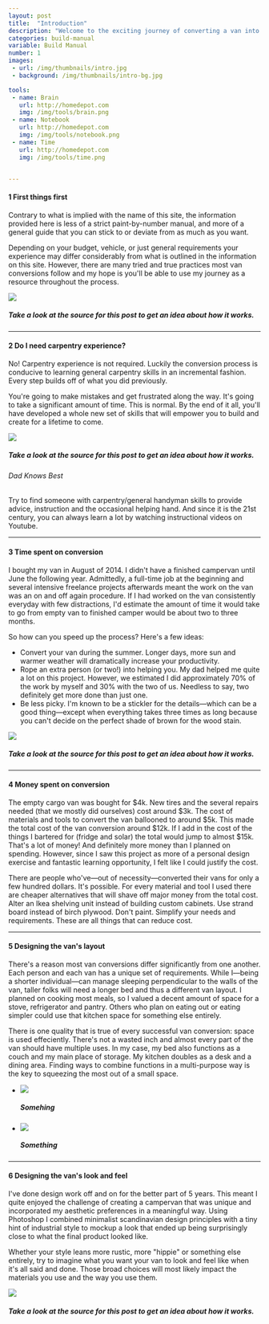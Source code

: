 ```yaml
---
layout: post
title:  "Introduction"
description: "Welcome to the exciting journey of converting a van into a beautiful and functional camper. I'll be your tour guide today. Please remember to keep your hands, feet and power tools inside the van at all times."
categories: build-manual
variable: Build Manual
number: 1
images:
 - url: /img/thumbnails/intro.jpg
 - background: /img/thumbnails/intro-bg.jpg

tools:
 - name: Brain
   url: http://homedepot.com
   img: /img/tools/brain.png
 - name: Notebook
   url: http://homedepot.com
   img: /img/tools/notebook.png
 - name: Time
   url: http://homedepot.com
   img: /img/tools/time.png


---
```

<style>
.difficulty, .time, .materials {
  display: none;
}

.tools {
  float: left !important;
  width: 100% !important;
}
</style>

#### <span class="number"><span>1</span></span> First things first

Contrary to what is implied with the name of this site, the information provided here is less of a strict paint-by-number manual, and more of a general guide that you can stick to or deviate from as much as you want. 

Depending on your budget, vehicle, or just general requirements your experience may differ considerably from what is outlined in the information on this site. However, there are many tried and true practices most van conversions follow and my hope is you'll be able to use my journey as a resource throughout the process.

<img src="../img/post-images/intro-first.jpg" /> 

##### Take a look at the source for this post to get an idea about how it works.

<hr />

#### <span class="number"><span>2</span></span> Do I need carpentry experience?

No! Carpentry experience is not required. Luckily the conversion process is conducive to learning general carpentry skills in an incremental fashion. Every step builds off of what you did previously. 

You're going to make mistakes and get frustrated along the way. It's going to take a significant amount of time. This is normal. By the end of it all, you'll have developed a whole new set of skills that will empower you to build and create for a lifetime to come.

<img src="../img/thumbnails/test.jpg" /> 

##### Take a look at the source for this post to get an idea about how it works.

<div class="dadtip">
  <h6>Dad Knows Best</h6>
  <p>Try to find someone with carpentry/general handyman skills to provide advice, instruction and the occasional helping hand. And since it is the 21st century, you can always learn a lot by watching instructional videos on Youtube.</p>
</div>

<hr />

#### <span class="number"><span>3</span></span> Time spent on conversion

I bought my van in August of 2014. I didn't have a finished campervan until June the following year. Admittedly, a full-time job at the beginning and several intensive freelance projects afterwards meant the work on the van was an on and off again procedure. If I had worked on the van consistently everyday with few distractions, I'd estimate the amount of time it would take to go from empty van to finished camper would be about two to three months.

So how can you speed up the process? Here's a few ideas:

- Convert your van during the summer. Longer days, more sun and warmer weather will dramatically increase your productivity. 
- Rope an extra person (or two!) into helping you. My dad helped me quite a lot on this project. However, we estimated I did approximately 70% of the work by myself and 30% with the two of us. Needless to say, two definitely get more done than just one. 
- Be less picky. I'm known to be a stickler for the details—which can be a good thing—except when everything takes three times as long because you can't decide on the perfect shade of brown for the wood stain. 

<img src="../img/post-images/intro-time.jpg" /> 

##### Take a look at the source for this post to get an idea about how it works.

<hr />

#### <span class="number"><span>4</span></span> Money spent on conversion

The empty cargo van was bought for $4k. New tires and the several repairs needed (that we mostly did ourselves) cost around $3k. The cost of materials and tools to convert the van ballooned to around $5k. This made the total cost of the van conversion around $12k. If I add in the cost of the things I bartered for (fridge and solar) the total would jump to almost $15k. That's a lot of money! And definitely more money than I planned on spending. However, since I saw this project as more of a personal design exercise and fantastic learning opportunity, I felt like I could justify the cost.

There are people who've—out of necessity—converted their vans for only a few hundred dollars. It's possible. For every material and tool I used there are cheaper alternatives that will shave off major money from the total cost. Alter an Ikea shelving unit instead of building custom cabinets. Use strand board instead of birch plywood. Don't paint. Simplify your needs and requirements. These are all things that can reduce cost.

<hr />

#### <span class="number"><span>5</span></span> Designing the van's layout

There's a reason most van conversions differ significantly from one another. Each person and each van has a unique set of requirements. While I—being a shorter individual—can manage sleeping perpendicular to the walls of the van, taller folks will need a longer bed and thus a different van layout. I planned on cooking most meals, so I valued a decent amount of space for a stove, refrigerator and pantry. Others who plan on eating out or eating simpler could use that kitchen space for something else entirely.

There is one quality that is true of every successful van conversion: space is used effeciently. There's not a wasted inch and almost every part of the van should have multiple uses. In my case, my bed also functions as a couch and my main place of storage. My kitchen doubles as a desk and a dining area. Finding ways to combine functions in a multi-purpose way is the key to squeezing the most out of a small space.

<div class="flexslider article-slider">
<ul class="slides">
  <li>
    <img src="../img/post-images/intro-layout.jpg" /><h5>Somehing</h5>
  </li>
  <li>
    <img src="../img/post-images/intro-layout2.jpg" /><h5>Something</h5>
  </li>
</ul>
</div>

<hr />

#### <span class="number"><span>6</span></span> Designing the van's look and feel

I've done design work off and on for the better part of 5 years. This meant I quite enjoyed the challenge of creating a campervan that was unique and incorporated my aesthetic preferences in a meaningful way. Using Photoshop I combined minimalist scandinavian design principles with a tiny hint of industrial style to mockup a look that ended up being surprisingly close to what the final product looked like.

Whether your style leans more rustic, more "hippie" or something else entirely, try to imagine what you want your van to look and feel like when it's all said and done. Those broad choices will most likely impact the materials you use and the way you use them.

<img src="../img/post-images/intro-design.jpg" /> 

##### Take a look at the source for this post to get an idea about how it works.
